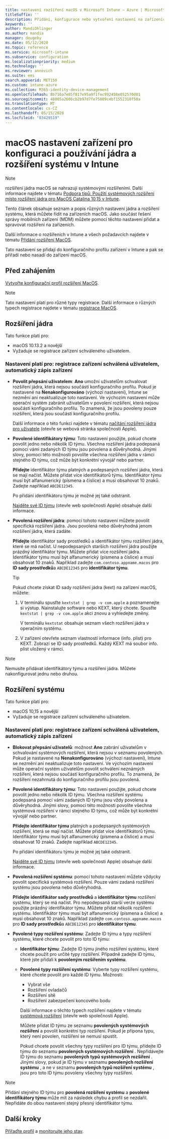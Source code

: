 ```yaml
---
title: nastavení rozšíření macOS v Microsoft Intune – Azure | Microsoft Docs
titleSuffix: ''
description: Přidání, konfigurace nebo vytvoření nastavení na zařízeních macOS, aby se používala systémová rozšíření a rozšíření jádra. Umožňuje také uživatelům přepsat schválená rozšíření, umožnit všechna rozšíření z identifikátoru týmu nebo v Microsoft Intune umožnit specifická rozšíření nebo aplikace.
keywords: ''
author: MandiOhlinger
ms.author: mandia
manager: dougeby
ms.date: 05/12/2020
ms.topic: reference
ms.service: microsoft-intune
ms.subservice: configuration
ms.localizationpriority: medium
ms.technology: ''
ms.reviewer: annovich
ms.suite: ems
search.appverid: MET150
ms.custom: intune-azure
ms.collection: M365-identity-device-management
ms.openlocfilehash: 8b716a7e85f817e95a9f1fec992458e052570d81
ms.sourcegitcommit: 48005a260bcb2b97d7fe75809c4bf1552318f50a
ms.translationtype: MT
ms.contentlocale: cs-CZ
ms.lasthandoff: 05/15/2020
ms.locfileid: "83429519"
---
```

# <a name="macos-device-settings-to-configure-and-use-kernel-and-system-extensions-in-intune"></a>macOS nastavení zařízení pro konfiguraci a používání jádra a rozšíření systému v Intune

> [!NOTE]
> rozšíření jádra macOS se nahrazují systémovými rozšířeními. Další informace najdete v tématu [Podpora tipů: Použití systémových rozšíření místo rozšíření jádra pro MacOS Catalina 10,15 v Intune](https://techcommunity.microsoft.com/t5/intune-customer-success/support-tip-using-system-extensions-instead-of-kernel-extensions/ba-p/1191413).

Tento článek obsahuje seznam a popis různých nastavení jádra a rozšíření systému, která můžete řídit na zařízeních macOS. Jako součást řešení správy mobilních zařízení (MDM) můžete pomocí těchto nastavení přidat a spravovat rozšíření na zařízeních.

Další informace o rozšířeních v Intune a všech požadavcích najdete v tématu [Přidání rozšíření MacOS](kernel-extensions-overview-macos.md).

Tato nastavení se přidají do konfiguračního profilu zařízení v Intune a pak se přiřadí nebo nasadí do zařízení macOS.

## <a name="before-you-begin"></a>Před zahájením

[Vytvořte konfigurační profil rozšíření MacOS](kernel-extensions-overview-macos.md).

> [!NOTE]
> Tato nastavení platí pro různé typy registrace. Další informace o různých typech registrace najdete v tématu [registrace MacOS](../enrollment/macos-enroll.md).

## <a name="kernel-extensions"></a>Rozšíření jádra

Tato funkce platí pro:

- macOS 10.13.2 a novější
- Vyžaduje se registrace zařízení schváleného uživatelem. 

### <a name="settings-apply-to-user-approved-device-enrollment-automated-device-enrollment"></a>Nastavení platí pro: registrace zařízení schválená uživatelem, automatický zápis zařízení

- **Povolit přepsání uživatelem**: **Ano** umožní uživatelům schvalovat rozšíření jádra, která nejsou součástí konfiguračního profilu. Pokud je nastavené na **Nenakonfigurováno** (výchozí nastavení), Intune se nezmění ani neaktualizuje toto nastavení. Ve výchozím nastavení může operační systém zabránit uživatelům v povolení rozšíření, která nejsou součástí konfiguračního profilu. To znamená, že jsou povoleny pouze rozšíření, která jsou součástí konfiguračního profilu.

  Další informace o této funkci najdete v tématu [načítání rozšíření jádra pro uživatele](https://developer.apple.com/library/archive/technotes/tn2459/_index.html) (otevře se webová stránka společnosti Apple).

- **Povolené identifikátory týmu**: Toto nastavení použijte, pokud chcete povolit jedno nebo několik ID týmu. Všechna rozšíření jádra podepsaná pomocí vámi zadaných ID týmu jsou povolena a důvěryhodná. Jinými slovy, pomocí této možnosti povolíte všechna rozšíření jádra v rámci stejného ID týmu, což může být konkrétní vývojář nebo partner.

  **Přidejte** identifikátor týmu platných a podepsaných rozšíření jádra, která se mají načíst. Můžete přidat více identifikátorů týmu. Identifikátor týmu musí být alfanumerický (písmena a číslice) a musí obsahovat 10 znaků. Zadejte například `ABCDE12345`.

  Po přidání identifikátoru týmu je možné jej také odstranit.

  [Najděte své ID týmu](https://help.apple.com/developer-account/#/dev55c3c710c) (otevře web společnosti Apple) obsahuje další informace.

- **Povolená rozšíření jádra**: pomocí tohoto nastavení můžete povolit specifická rozšíření jádra. Jsou povolená nebo důvěryhodná jenom rozšíření jádra, která zadáte.

  **Přidejte** identifikátor sady prostředků a identifikátor týmu rozšíření jádra, které se má načíst. U nepodepsaných starších rozšíření jádra použijte prázdný identifikátor týmu. Můžete přidat více rozšíření jádra. Identifikátor týmu musí být alfanumerický (písmena a číslice) a musí obsahovat 10 znaků. Například zadejte `com.contoso.appname.macos` pro **ID sady prostředků**a `ABCDE12345` pro **identifikátor týmu**.

  > [!TIP]
  > Pokud chcete získat ID sady rozšíření jádra (kext) na zařízení macOS, můžete:
  >
  > 1. V terminálu spusťte `kextstat | grep -v com.apple` a poznamenejte si výstup. Nainstalujte software nebo KEXT, který chcete. Spusťte `kextstat | grep -v com.apple` akci znovu a vyhledejte změny.
  >
  >    V terminálu `kextstat` obsahuje seznam všech rozšíření jádra v operačním systému. 
  >
  > 2. V zařízení otevřete seznam vlastností informace (info. plist) pro KEXT. Zobrazí se ID sady prostředků. Každý KEXT má soubor info. plist uložený v rámci.

> [!NOTE]
> Nemusíte přidávat identifikátory týmu a rozšíření jádra. Můžete nakonfigurovat jednu nebo druhou.

## <a name="system-extensions"></a>Rozšíření systému

Tato funkce platí pro:

- macOS 10,15 a novější
- Vyžaduje se registrace zařízení schváleného uživatelem.

### <a name="settings-apply-to-user-approved-device-enrollment-automated-device-enrollment"></a>Nastavení platí pro: registrace zařízení schválená uživatelem, automatický zápis zařízení

- **Blokovat přepsání uživatelů**: možnost **Ano** zabrání uživatelům v schvalování systémových rozšíření, která nejsou v seznamu povolených. Pokud je nastavené na **Nenakonfigurováno** (výchozí nastavení), Intune se nezmění ani neaktualizuje toto nastavení. Ve výchozím nastavení může operační systém uživatelům povolit schválení neznámých rozšíření, která nejsou součástí konfiguračního profilu. To znamená, že rozšíření nezahrnutá do konfiguračního profilu jsou povolená.

- **Povolené identifikátory týmu**: Toto nastavení použijte, pokud chcete povolit jedno nebo několik ID týmu. Všechna rozšíření systému podepsaná pomocí vámi zadaných ID týmu jsou vždy povolena a důvěryhodná. Jinými slovy, pomocí této možnosti povolíte všechna systémová rozšíření v rámci stejného ID týmu, což může být konkrétní vývojář nebo partner.

  **Přidejte** **identifikátor týmu** platných a podepsaných systémových rozšíření, která se mají načíst. Můžete přidat více identifikátorů týmu. Identifikátor týmu musí být alfanumerický (písmena a číslice) a musí obsahovat 10 znaků. Zadejte například `ABCDE12345`.

  Po přidání identifikátoru týmu je možné jej také odstranit.

  [Najděte své ID týmu](https://help.apple.com/developer-account/#/dev55c3c710c) (otevře web společnosti Apple) obsahuje další informace.

- **Povolená rozšíření systému**: pomocí tohoto nastavení můžete vždycky povolit specifická systémová rozšíření. Pouze vámi zadaná rozšíření systému jsou povolena nebo důvěryhodná.

  **Přidejte** **identifikátor sady prostředků** a **identifikátor týmu** rozšíření systému, který se má načíst. Pro nepodepsaná starší verze systému použijte prázdný identifikátor týmu. Můžete přidat několik rozšíření systému. Identifikátor týmu musí být alfanumerický (písmena a číslice) a musí obsahovat 10 znaků. Například zadejte `com.contoso.appname.macos` pro **ID sady prostředků**a `ABCDE12345` pro **identifikátor týmu**.

- **Povolené typy rozšíření systému**: Zadejte ID týmu a typy rozšíření systému, které chcete povolit pro toto ID týmu:
  - **Identifikátor týmu**: Zadejte ID týmu jiného rozšíření systému, které chcete použít pro určité typy rozšíření. Případně zadejte ID týmu, které jste přidali k **povoleným rozšířením systému**.
  - **Povolené typy rozšíření systému**: Vyberte typy rozšíření systému, které chcete povolit pro každé ID týmu. Možnosti:
    - Vybrat vše
    - Rozšíření ovladačů
    - Rozšíření sítě
    - Rozšíření zabezpečení koncového bodu

    Další informace o těchto typech rozšíření najdete v tématu [systémová rozšíření](https://developer.apple.com/system-extensions/) (otevře web společnosti Apple).

    Můžete přidat ID týmu ze seznamu **povolených systémových rozšíření** a povolit konkrétní typ rozšíření. Pokud je přípona typu, který není povolen, rozšíření se nemusí spustit.

    Pokud chcete povolit všechny typy rozšíření pro ID týmu, přidejte ID týmu do seznamu **povolených systémových rozšíření** . Nepřidávejte ID týmu do seznamu **povolených typů systémových rozšíření** . Jinými slovy, pokud je ID týmu v seznamu **povolených rozšíření systému** , a ne v seznamu **povolených typů rozšíření systému** , jsou pro toto ID týmu povoleny všechny typy rozšíření.

> [!NOTE]
> Přidání stejného ID týmu pro **povolená rozšíření systému** a **povolené identifikátory týmu** může mít za následek chybu a profil se nezdařil. Nepřidáte do obou nastavení stejný přesný identifikátor týmu. 

## <a name="next-steps"></a>Další kroky

[Přiřaďte profil](device-profile-assign.md) a [monitorujte jeho stav](device-profile-monitor.md).
